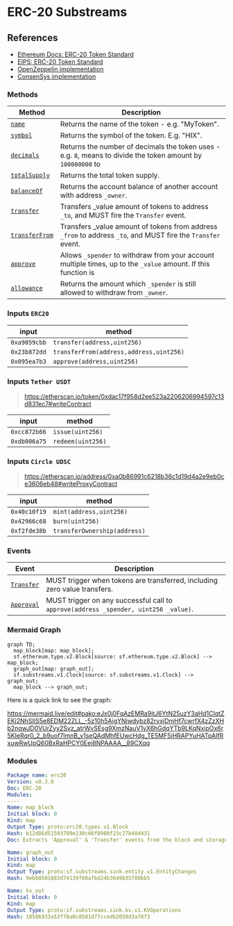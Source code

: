 # ERC-20 Substreams

## References
- [Ethereum Docs: ERC-20 Token Standard](https://ethereum.org/en/developers/docs/standards/tokens/erc-20/)
- [EIPS: ERC-20 Token Standard ](https://eips.ethereum.org/EIPS/eip-20)
- [OpenZeppelin implementation](https://github.com/OpenZeppelin/openzeppelin-contracts/blob/9b3710465583284b8c4c5d2245749246bb2e0094/contracts/token/ERC20/ERC20.sol)
- [ConsenSys implementation](https://github.com/ConsenSys/Tokens/blob/fdf687c69d998266a95f15216b1955a4965a0a6d/contracts/eip20/EIP20.sol)

### Methods

| Method | Description |
|--------|-------------|
| [`name`](https://eips.ethereum.org/EIPS/eip-20#name) | Returns the name of the token - e.g. "MyToken".
| [`symbol`](https://eips.ethereum.org/EIPS/eip-20#symbol) | Returns the symbol of the token. E.g. "HIX". |
| [`decimals`](https://eips.ethereum.org/EIPS/eip-20#decimals) | Returns the number of decimals the token uses - e.g. `8`, means to divide the token amount by `100000000` to  |get its user representation.
| [`totalSupply`](https://eips.ethereum.org/EIPS/eip-20#totalSupply) | Returns the total token supply. |
| [`balanceOf`](https://eips.ethereum.org/EIPS/eip-20#balanceof) | Returns the account balance of another account with address `_owner`. |
| [`transfer`](https://eips.ethereum.org/EIPS/eip-20#transfer) | Transfers _value amount of tokens to address `_to`, and MUST fire the `Transfer` event. |
| [`transferFrom`](https://eips.ethereum.org/EIPS/eip-20#transferFrom) | Transfers _value amount of tokens from address `_from` to address `_to`, and MUST fire the `Transfer` event. |
| [`approve`](https://eips.ethereum.org/EIPS/eip-20#approve) | Allows `_spender` to withdraw from your account multiple times, up to the `_value` amount. If this function is  |called again it overwrites the current allowance with `_value`.
| [`allowance`](https://eips.ethereum.org/EIPS/eip-20#allowance) | Returns the amount which `_spender` is still allowed to withdraw from `_owner`. |

### Inputs `ERC20`

| input         | method                               |
|---------------|--------------------------------------|
| `0xa9059cbb`  | `transfer(address,uint256)`
| `0x23b872dd`  | `transferFrom(address,address,uint256)`
| `0x095ea7b3`  | `approve(address,uint256)`

### Inputs `Tether USDT`

> https://etherscan.io/token/0xdac17f958d2ee523a2206206994597c13d831ec7#writeContract


| input         | method                               |
|---------------|--------------------------------------|
| `0xcc872b66`  | `issue(uint256)`
| `0xdb006a75`  | `redeem(uint256)`

### Inputs `Circle UDSC`

> https://etherscan.io/address/0xa0b86991c6218b36c1d19d4a2e9eb0ce3606eb48#writeProxyContract

| input         | method                               |
|---------------|--------------------------------------|
| `0x40c10f19`  | `mint(address,uint256)`
| `0x42966c68`  | `burn(uint256)`
| `0xf2fde38b`  | `transferOwnership(address)`

### Events

| Event  | Description |
|--------|-------------|
| [`Transfer`](https://eips.ethereum.org/EIPS/eip-20#transfer-1) | MUST trigger when tokens are transferred, including zero value transfers. |
| [`Approval`](https://eips.ethereum.org/EIPS/eip-20#approval) | MUST trigger on any successful call to `approve(address _spender, uint256 _value)`. |

### Mermaid Graph

```mermaid
graph TD;
  map_block[map: map_block];
  sf.ethereum.type.v2.Block[source: sf.ethereum.type.v2.Block] --> map_block;
  graph_out[map: graph_out];
  sf.substreams.v1.Clock[source: sf.substreams.v1.Clock] --> graph_out;
  map_block --> graph_out;
```

Here is a quick link to see the graph:

https://mermaid.live/edit#pako:eJx0j0FqAzEMRa9itJ6YtN25uzY3aHd1CIqtZEKj2NhSIIS5e8EDM22ZLL_-5z10h5AigYNjwdybz82rvxjDmHf7cwrfX4zZzXHb2nqwJD0VUrZyy2Svz_atrWvSEsg9XmzNauV1vX6hGdqYTb9LKqNxipOx6r5KIeRqr0_2_b9uof7lmnB_v1seQAdMhfEUwcHdg_TE5MF5iHRAPYuHATpAlfRxuwRwUpQ60BxRaHPCY0Eej8NPAAAA__89CXqq

### Modules

```yaml
Package name: erc20
Version: v0.3.0
Doc: ERC-20
Modules:
----
Name: map_block
Initial block: 0
Kind: map
Output Type: proto:erc20.types.v1.Block
Hash: b12d86d51593789e230c66f0980f23c27b48d431
Doc: Extracts 'Approval' & 'Transfer' events from the block and storage changes from 'transfer' and 'transferFrom' functions.

Name: graph_out
Initial block: 0
Kind: map
Output Type: proto:sf.substreams.sink.entity.v1.EntityChanges
Hash: 9ebb0501883d74139f68af6d24b3649b35f80bb5

Name: kv_out
Initial block: 0
Kind: map
Output Type: proto:sf.substreams.sink.kv.v1.KVOperations
Hash: 18506933a53f78a0c8581d77ccedb2059d3a78f3
```